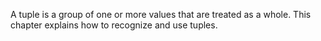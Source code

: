 A tuple is a group of one or more values that are treated as a whole.
This chapter explains how to recognize and use tuples.

